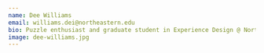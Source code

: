 ```yaml
---
name: Dee Williams
email: williams.dei@northeastern.edu
bio: Puzzle enthusiast and graduate student in Experience Design @ Northeastern University living in Cambridge, MA.
image: dee-williams.jpg
---
```

